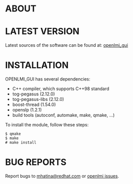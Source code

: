 ABOUT
===========


LATEST VERSION
===============

Latest sources of the software can be found at: [openlmi_gui][]

INSTALLATION
============

OPENLMI_GUI has several dependencies:

- C++ compiler, which supports C++98 standard
- tog-pegasus (2.12.0)
- tog-pegasus-libs (2.12.0)
- boost-thread (1.54.0)
- openslp (1.2.1)
- build tools (autoconf, automake, make, qmake, ...)

To install the module, follow these steps:

    $ qmake
    $ make
    # make install

BUG REPORTS
===========

Report bugs to [mhatina@redhat.com](mailto:mhatina@redhat.com) or [openlmi issues][].

[openlmi_gui]: https://github.com/mhatina/openlmi_gui "openlmi_gui repository on github"
[openlmi issues]: https://github.com/mhatina/openlmi/issues "Report a bug"
[LMI Meta-Command]: https://git.fedorahosted.org/git/openlmi-tools.git
